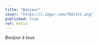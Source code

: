 ```yaml
---
title: "Bonjour"
cover: "https://i.imgur.com/T8ZstCC.png"
published: true
ref: hello
---
```

Bonjour à tous
